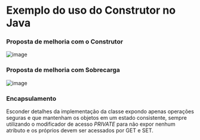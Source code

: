 # Exemplo do uso do Construtor no Java

### Proposta de melhoria com o Construtor
![image](https://user-images.githubusercontent.com/67395760/135184780-a3bce1aa-d25a-4976-ba43-af895d17c6a3.png)

### Proposta de melhoria com Sobrecarga
![image](https://user-images.githubusercontent.com/67395760/135185776-a4ca8ae7-33a3-44c2-9db5-fb4ff5a99ff5.png)

### Encapsulamento
Esconder detalhes da implementação da classe expondo apenas operações seguras e que mantenham os objetos em um estado consistente, sempre utilizando o modificador de acesso _PRIVATE_ para não expor nenhum atributo e os próprios devem ser acessados por GET e SET.

